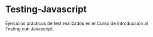 # Testing-Javascript
Ejercicios prácticos de test realizados en el Curso de Introducción al Testing con Javascript.
